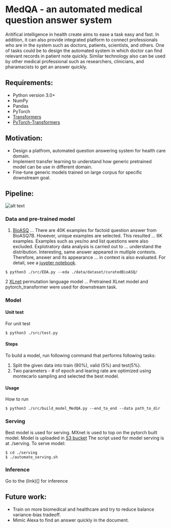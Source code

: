 # MedQA - an automated medical question answer system
Aritifical intelligence in health create aims to ease a task easy and fast. In
addition, it can also provide integrated platform to connect professionals who
are in the system such as doctors, patients, scientists, and others. One
of tasks could be to design the automated system in which doctor can find
relevant records in patient note quickly. Similar technology also can be used by other
medical professional such as researchers, clinicians, and pharamacists to get
an answer quickly. 

## Requirements:
* Python version 3.0+
* NumPy
* Pandas
* PyTorch
* [Transformers](https://github.com/huggingface/transformers)
* [PyTorch-Transformers](https://github.com/rusiaaman/pytorch-transformers) 


## Motivation:
* Design a platfrom, automated question answering system for health care domain.
* Implement transfer learning to understand how generic pretrained model can be
  use in different domain. 
* Fine-tune generic models trained on large corpus for specific downstream
  goal. 

## Pipeline:
![alt text](https://github.com/exchhattu/MedQA/blob/master/images/pipeline.png)

### Data and pre-trained model
1. [BioASQ](https://github.com/dmis-lab/bioasq-biobert)
... There are 40K examples for factoid question answer from BioASQ7B. However, unique examples are selected. This resulted 
... 6K examples. Examples such as yes/no and list questions were also excluded.  Explotratory data analysis is carried out to 
... understand the distribution. Interesting, same answer appeared in mutliple contexts. Therefore, answer and its appearance 
... in context is also evaluated. For detail, see a [juypter notebook](https://github.com/exchhattu/MedQA/blob/master/notebook/EDA.ipynb). 
```
$ python3 ./src/EDA.py --eda ./data/dataset/curatedBioASQ/
```

2 [XLnet](https://github.com/zihangdai/xlnet) permutation language model
... Pretrained XLnet model and pytorch_transformer were used for downstream task. 

### Model

#### Unit test
For unit test
```
$ python3 ./src/test.py
```

#### Steps 
To build a model, run following command that performs following tasks:
1. Split the given data into train (90%), valid (5%) and test(5%). 
2. Two parameters - # of epoch and learing rate are optimized using montecarlo sampling 
   and selected the best model. 

#### Usage 
How to run
```
$ python3 ./src/build_model_MedQA.py --end_to_end --data path_to_dir 
```
### Serving 
Best model is used for serving. MXnet is used to top on the pytorch built
model. Model is uploaded in [S3 bucket](https://aws.amazon.com/blogs/machine-learning/deploying-pytorch-inference-with-mxnet-model-server/)
The script used for model serving is at ./serving. To serve model:
```
$ cd ./serving
$ ./automate_serving.sh
```

### Inference 
Go to the (link)[] for inference 

## Future work:
* Train on more biomedical and healthcare and try to reduce balance variance-bias tradeoff.
* Mimic Alexa to find an answer quickly in the document. 

